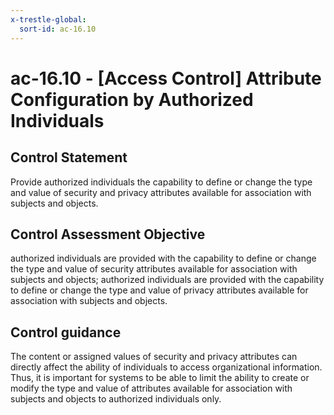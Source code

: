 ```yaml
---
x-trestle-global:
  sort-id: ac-16.10
---
```


# ac-16.10 - \[Access Control\] Attribute Configuration by Authorized Individuals

## Control Statement

Provide authorized individuals the capability to define or change the type and value of security and privacy attributes available for association with subjects and objects.

## Control Assessment Objective

authorized individuals are provided with the capability to define or change the type and value of security attributes available for association with subjects and objects;
authorized individuals are provided with the capability to define or change the type and value of privacy attributes available for association with subjects and objects.

## Control guidance

The content or assigned values of security and privacy attributes can directly affect the ability of individuals to access organizational information. Thus, it is important for systems to be able to limit the ability to create or modify the type and value of attributes available for association with subjects and objects to authorized individuals only.
